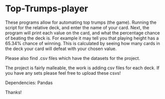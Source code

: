 # Top-Trumps-player
These programs allow for automating top trumps (the game).
Running the script for the relative deck, and enter the name of your card.
Next, the program will print each value on the card, and what the percentage chance of beating the deck is.
For example it may tell you that playing height has a 65.34% chance of winning.
This is calculated by seeing how many cards in the deck your card will defeat with your chosen value.

Please also find .csv files which have the datasets for the project.

The project is fairly malleable, the work is adding csv files for each deck. If you have any sets please feel free to upload these csvs!

Dependencies: Pandas


Thanks!

